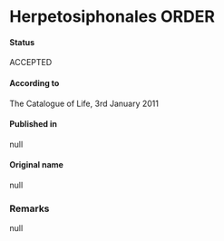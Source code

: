 Herpetosiphonales ORDER
=======

#### Status
ACCEPTED

#### According to
The Catalogue of Life, 3rd January 2011

#### Published in
null

#### Original name
null

### Remarks
null